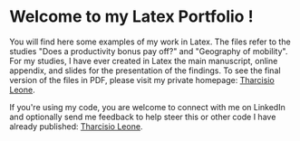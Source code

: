 # Welcome to my Latex Portfolio !
You will find here some examples of my work in Latex. The files refer to the studies "Does a productivity bonus pay off?" and "Geography of mobility". 
For my studies, I have ever created in Latex the main manuscript, online appendix, and slides for the presentation of the findings. To see the final version of the files in PDF, please visit my private homepage: [Tharcisio Leone](https://tharcisio-leone.com/).

If you're using my code, you are welcome to connect with me on LinkedIn and optionally send me feedback to help steer this or other code I have already published: [Tharcisio Leone](https://www.linkedin.com/in/tharcisio-leone/).

